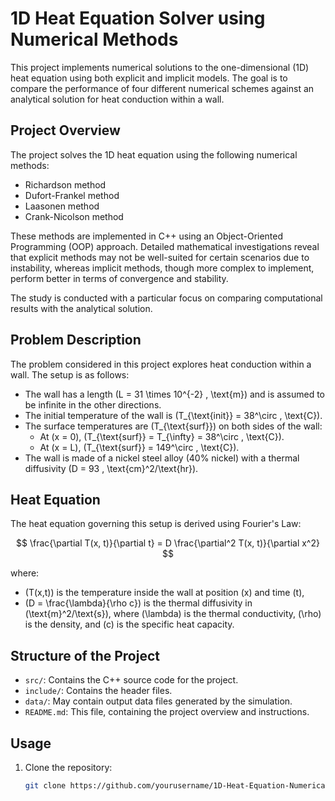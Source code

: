 # 1D Heat Equation Solver using Numerical Methods

This project implements numerical solutions to the one-dimensional (1D) heat equation using both explicit and implicit models. The goal is to compare the performance of four different numerical schemes against an analytical solution for heat conduction within a wall.

## Project Overview

The project solves the 1D heat equation using the following numerical methods:

- Richardson method
- Dufort-Frankel method
- Laasonen method
- Crank-Nicolson method

These methods are implemented in C++ using an Object-Oriented Programming (OOP) approach. Detailed mathematical investigations reveal that explicit methods may not be well-suited for certain scenarios due to instability, whereas implicit methods, though more complex to implement, perform better in terms of convergence and stability.

The study is conducted with a particular focus on comparing computational results with the analytical solution.

<script type="text/javascript" async
  src="https://cdn.jsdelivr.net/npm/mathjax@3/es5/tex-mml-chtml.js">
</script>

## Problem Description

The problem considered in this project explores heat conduction within a wall. The setup is as follows:

- The wall has a length \(L = 31 \times 10^{-2} \, \text{m}\) and is assumed to be infinite in the other directions.
- The initial temperature of the wall is \(T_{\text{init}} = 38^\circ \, \text{C}\).
- The surface temperatures are \(T_{\text{surf}}\) on both sides of the wall:
  - At \(x = 0\), \(T_{\text{surf}} = T_{\infty} = 38^\circ \, \text{C}\).
  - At \(x = L\), \(T_{\text{surf}} = 149^\circ \, \text{C}\).
- The wall is made of a nickel steel alloy (40% nickel) with a thermal diffusivity \(D = 93 \, \text{cm}^2/\text{hr}\).

## Heat Equation

The heat equation governing this setup is derived using Fourier's Law:

$$
\frac{\partial T(x, t)}{\partial t} = D \frac{\partial^2 T(x, t)}{\partial x^2}
$$

where:
- \(T(x,t)\) is the temperature inside the wall at position \(x\) and time \(t\),
- \(D = \frac{\lambda}{\rho c}\) is the thermal diffusivity in \(\text{m}^2/\text{s}\), where \(\lambda\) is the thermal conductivity, \(\rho\) is the density, and \(c\) is the specific heat capacity.

## Structure of the Project

- `src/`: Contains the C++ source code for the project.
- `include/`: Contains the header files.
- `data/`: May contain output data files generated by the simulation.
- `README.md`: This file, containing the project overview and instructions.

## Usage

1. Clone the repository:
   ```bash
   git clone https://github.com/yourusername/1D-Heat-Equation-Numerical-Methods.git

